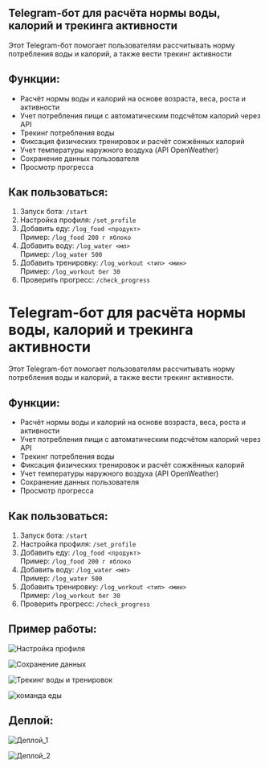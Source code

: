 ## Telegram-бот для расчёта нормы воды, калорий и трекинга активности

Этот Telegram-бот помогает пользователям рассчитывать норму потребления воды и калорий, а также вести трекинг активности

## Функции:

- Расчёт нормы воды и калорий на основе возраста, веса, роста и активности
- Учет потребления пищи с автоматическим подсчётом калорий через API
- Трекинг потребления воды
- Фиксация физических тренировок и расчёт сожжённых калорий
- Учет температуры наружного воздуха (API OpenWeather)
- Сохранение данных пользователя
- Просмотр прогресса


## Как пользоваться:

1. Запуск бота: `/start`
2. Настройка профиля: `/set_profile`
3. Добавить еду: `/log_food <продукт>`  
   Пример: `/log_food 200 г яблоко`
4. Добавить воду: `/log_water <мл>`  
   Пример: `/log_water 500`
5. Добавить тренировку: `/log_workout <тип> <мин>`  
   Пример: `/log_workout бег 30`
6. Проверить прогресс: `/check_progress`


# Telegram-бот для расчёта нормы воды, калорий и трекинга активности

Этот Telegram-бот помогает пользователям рассчитывать норму потребления воды и калорий, а также вести трекинг активности.

## Функции:

- Расчёт нормы воды и калорий на основе возраста, веса, роста и активности
- Учет потребления пищи с автоматическим подсчётом калорий через API
- Трекинг потребления воды
- Фиксация физических тренировок и расчёт сожжённых калорий
- Учет температуры наружного воздуха (API OpenWeather)
- Сохранение данных пользователя
- Просмотр прогресса

## Как пользоваться:

1. Запуск бота: `/start`
2. Настройка профиля: `/set_profile`
3. Добавить еду: `/log_food <продукт>`  
   Пример: `/log_food 200 г яблоко`
4. Добавить воду: `/log_water <мл>`  
   Пример: `/log_water 500`
5. Добавить тренировку: `/log_workout <тип> <мин>`  
   Пример: `/log_workout бег 30`
6. Проверить прогресс: `/check_progress`

## Пример работы:

![Настройка профиля](pics/start_and_prof.png)

![Сохранение данных](pics/save_prof.jpg)

![Трекинг воды и тренировок](pics/log_water_workout.jpg)

![команда еды](pics/log_food.jpg)

## Деплой:

![Деплой_1](pics/deploy_1.jpg)

![Деплой_2](pics/deploy_2.jpg)
